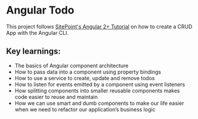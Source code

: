 # Angular Todo

This project follows [SitePoint's Angular 2+ Tutorial](https://www.sitepoint.com/angular-2-tutorial/) on how to create a CRUD App with the Angular CLI.

## Key learnings:
* The basics of Angular component architecture
* How to pass data into a component using property bindings
* How to use a service to create, update and remove todos
* How to listen for events emitted by a component using event listeners
* How splitting components into smaller reusable components makes code easier to reuse and maintain
* How we can use smart and dumb components to make our life easier when we need to refactor our application’s business logic